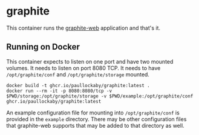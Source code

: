 # graphite
This container runs the [graphite-web](https://github.com/graphite-project/graphite-web)
application and that's it.

## Running on Docker

This container expects to listen on one port and have two mounted volumes. It
needs to listen on port 8080 TCP. It needs to have `/opt/graphite/conf` and
`/opt/graphite/storage` mounted.

    docker build -t ghcr.io/paullockaby/graphite:latest .
    docker run --rm -it -p 8080:8080/tcp -v $PWD/storage:/opt/graphite/storage -v $PWD/example:/opt/graphite/conf ghcr.io/paullockaby/graphite:latest

An example configuration file for mounting into `/opt/graphite/conf` is
provided in the `example` directory. There may be other configuration files
that graphite-web supports that may be added to that directory as well.
